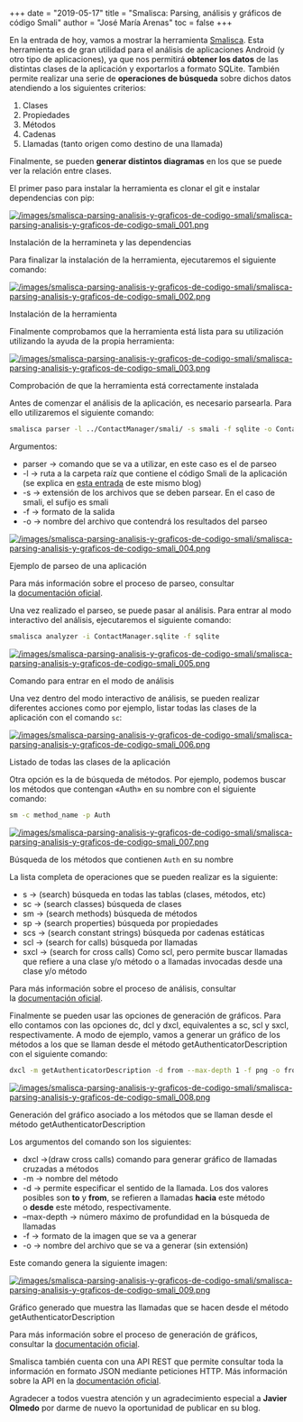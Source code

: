 +++
date = "2019-05-17"
title = "Smalisca: Parsing, análisis y gráficos de código Smali"
author = "José María Arenas"
toc = false
+++

En la entrada de hoy, vamos a mostrar la herramienta [Smalisca](https://github.com/dorneanu/smalisca). Esta herramienta es de gran utilidad para el análisis de aplicaciones Android (y otro tipo de aplicaciones), ya que nos permitirá **obtener los datos** de las distintas clases de la aplicación y exportarlos a formato SQLite. También permite realizar una serie de **operaciones de búsqueda** sobre dichos datos atendiendo a los siguientes criterios:

1. Clases
2. Propiedades
3. Métodos
4. Cadenas
5. Llamadas (tanto origen como destino de una llamada)

Finalmente, se pueden **generar distintos diagramas** en los que se puede ver la relación entre clases.

El primer paso para instalar la herramienta es clonar el git e instalar dependencias con pip:

[![/images/smalisca-parsing-analisis-y-graficos-de-codigo-smali/smalisca-parsing-analisis-y-graficos-de-codigo-smali_001.png](/images/smalisca-parsing-analisis-y-graficos-de-codigo-smali/smalisca-parsing-analisis-y-graficos-de-codigo-smali_001.png)](/images/smalisca-parsing-analisis-y-graficos-de-codigo-smali/smalisca-parsing-analisis-y-graficos-de-codigo-smali_001.png)

Instalación de la herramineta y las dependencias

Para finalizar la instalación de la herramienta, ejecutaremos el siguiente comando:

[![/images/smalisca-parsing-analisis-y-graficos-de-codigo-smali/smalisca-parsing-analisis-y-graficos-de-codigo-smali_002.png](/images/smalisca-parsing-analisis-y-graficos-de-codigo-smali/smalisca-parsing-analisis-y-graficos-de-codigo-smali_002.png)](/images/smalisca-parsing-analisis-y-graficos-de-codigo-smali/smalisca-parsing-analisis-y-graficos-de-codigo-smali_002.png)

Instalación de la herramienta

Finalmente comprobamos que la herramienta está lista para su utilización utilizando la ayuda de la propia herramienta:

[![/images/smalisca-parsing-analisis-y-graficos-de-codigo-smali/smalisca-parsing-analisis-y-graficos-de-codigo-smali_003.png](/images/smalisca-parsing-analisis-y-graficos-de-codigo-smali/smalisca-parsing-analisis-y-graficos-de-codigo-smali_003.png)](/images/smalisca-parsing-analisis-y-graficos-de-codigo-smali/smalisca-parsing-analisis-y-graficos-de-codigo-smali_003.png)

Comprobación de que la herramienta está correctamente instalada

Antes de comenzar el análisis de la aplicación, es necesario parsearla. Para ello utilizaremos el siguiente comando:

```bash
smalisca parser -l ../ContactManager/smali/ -s smali -f sqlite -o ContactManager.sqlite
```

Argumentos:

- parser -> comando que se va a utilizar, en este caso es el de parseo
- -l -> ruta a la carpeta raíz que contiene el código Smali de la aplicación (se explica en [esta entrada](https://hackpuntes.com/que-es-smali-y-como-parchear-una-aplicacion-android/) de este mismo blog)
- -s -> extensión de los archivos que se deben parsear. En el caso de smali, el sufijo es smali
- -f -> formato de la salida
- -o -> nombre del archivo que contendrá los resultados del parseo

[![/images/smalisca-parsing-analisis-y-graficos-de-codigo-smali/smalisca-parsing-analisis-y-graficos-de-codigo-smali_004.png](/images/smalisca-parsing-analisis-y-graficos-de-codigo-smali/smalisca-parsing-analisis-y-graficos-de-codigo-smali_004.png)](/images/smalisca-parsing-analisis-y-graficos-de-codigo-smali/smalisca-parsing-analisis-y-graficos-de-codigo-smali_004.png)

Ejemplo de parseo de una aplicación

Para más información sobre el proceso de parseo, consultar la [documentación oficial](https://smalisca.readthedocs.io/en/latest/parsing.html).

Una vez realizado el parseo, se puede pasar al análisis. Para entrar al modo interactivo del análisis, ejecutaremos el siguiente comando:

```bash
smalisca analyzer -i ContactManager.sqlite -f sqlite
```

[![/images/smalisca-parsing-analisis-y-graficos-de-codigo-smali/smalisca-parsing-analisis-y-graficos-de-codigo-smali_005.png](/images/smalisca-parsing-analisis-y-graficos-de-codigo-smali/smalisca-parsing-analisis-y-graficos-de-codigo-smali_005.png)](/images/smalisca-parsing-analisis-y-graficos-de-codigo-smali/smalisca-parsing-analisis-y-graficos-de-codigo-smali_005.png)

Comando para entrar en el modo de análisis

Una vez dentro del modo interactivo de análisis, se pueden realizar diferentes acciones como por ejemplo, listar todas las clases de la aplicación con el comando `sc`:

[![/images/smalisca-parsing-analisis-y-graficos-de-codigo-smali/smalisca-parsing-analisis-y-graficos-de-codigo-smali_006.png](/images/smalisca-parsing-analisis-y-graficos-de-codigo-smali/smalisca-parsing-analisis-y-graficos-de-codigo-smali_006.png)](/images/smalisca-parsing-analisis-y-graficos-de-codigo-smali/smalisca-parsing-analisis-y-graficos-de-codigo-smali_006.png)

Listado de todas las clases de la aplicación

Otra opción es la de búsqueda de métodos. Por ejemplo, podemos buscar los métodos que contengan «Auth» en su nombre con el siguiente comando:

```bash
sm -c method_name -p Auth
```

[![/images/smalisca-parsing-analisis-y-graficos-de-codigo-smali/smalisca-parsing-analisis-y-graficos-de-codigo-smali_007.png](/images/smalisca-parsing-analisis-y-graficos-de-codigo-smali/smalisca-parsing-analisis-y-graficos-de-codigo-smali_007.png)](/images/smalisca-parsing-analisis-y-graficos-de-codigo-smali/smalisca-parsing-analisis-y-graficos-de-codigo-smali_007.png)

Búsqueda de los métodos que contienen `Auth` en su nombre

La lista completa de operaciones que se pueden realizar es la siguiente:

- s -> (search) búsqueda en todas las tablas (clases, métodos, etc)
- sc -> (search classes) búsqueda de clases
- sm -> (search methods) búsqueda de métodos
- sp -> (search properties) búsqueda por propiedades
- scs -> (search constant strings) búsqueda por cadenas estáticas
- scl -> (search for calls) búsqueda por llamadas
- sxcl -> (search for cross calls) Como scl, pero permite buscar llamadas que refiere a una clase y/o método o a llamadas invocadas desde una clase y/o método

Para más información sobre el proceso de análisis, consultar la [documentación oficial](https://smalisca.readthedocs.io/en/stable/analysis.html).

Finalmente se pueden usar las opciones de generación de gráficos. Para ello contamos con las opciones dc, dcl y dxcl, equivalentes a sc, scl y sxcl, respectivamente. A modo de ejemplo, vamos a generar un gráfico de los métodos a los que se llaman desde el método getAuthenticatorDescription con el siguiente comando:

```bash
dxcl -m getAuthenticatorDescription -d from --max-depth 1 -f png -o from_getAuth
```

[![/images/smalisca-parsing-analisis-y-graficos-de-codigo-smali/smalisca-parsing-analisis-y-graficos-de-codigo-smali_008.png](/images/smalisca-parsing-analisis-y-graficos-de-codigo-smali/smalisca-parsing-analisis-y-graficos-de-codigo-smali_008.png)](/images/smalisca-parsing-analisis-y-graficos-de-codigo-smali/smalisca-parsing-analisis-y-graficos-de-codigo-smali_008.png)

Generación del gráfico asociado a los métodos que se llaman desde el método getAuthenticatorDescription

Los argumentos del comando son los siguientes:

- dxcl ->(draw cross calls) comando para generar gráfico de llamadas cruzadas a métodos
- -m -> nombre del método
- -d -> permite especificar el sentido de la llamada. Los dos valores posibles son **to** y **from**, se refieren a llamadas **hacia** este método o **desde** este método, respectivamente.
- –max-depth -> número máximo de profundidad en la búsqueda de llamadas
- -f -> formato de la imagen que se va a generar
- -o -> nombre del archivo que se va a generar (sin extensión)

Este comando genera la siguiente imagen:

[![/images/smalisca-parsing-analisis-y-graficos-de-codigo-smali/smalisca-parsing-analisis-y-graficos-de-codigo-smali_009.png](/images/smalisca-parsing-analisis-y-graficos-de-codigo-smali/smalisca-parsing-analisis-y-graficos-de-codigo-smali_009.png)](/images/smalisca-parsing-analisis-y-graficos-de-codigo-smali/smalisca-parsing-analisis-y-graficos-de-codigo-smali_009.png)

Gráfico generado que muestra las llamadas que se hacen desde el método getAuthenticatorDescription

Para más información sobre el proceso de generación de gráficos, consultar la [documentación oficial](https://smalisca.readthedocs.io/en/stable/drawing.html).

Smalisca también cuenta con una API REST que permite consultar toda la información en formato JSON mediante peticiones HTTP. Más información sobre la API en la [documentación oficial](https://smalisca.readthedocs.io/en/stable/web-api.html).

Agradecer a todos vuestra atención y un agradecimiento especial a **Javier Olmedo** por darme de nuevo la oportunidad de publicar en su blog.